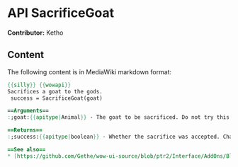 # API SacrificeGoat

**Contributor:** Ketho

## Content

The following content is in MediaWiki markdown format:

```mediawiki
{{silly}} {{wowapi}}
Sacrifices a goat to the gods.
 success = SacrificeGoat(goat)

==Arguments==
:;goat:{{apitype|Animal}} - The goat to be sacrificed. Do not try this with unicorns.

==Returns==
:;success:{{apitype|boolean}} - Whether the sacrifice was accepted. Chance of generating a blood lily.

==See also==
* [https://github.com/Gethe/wow-ui-source/blob/ptr2/Interface/AddOns/Blizzard_APIDocumentationGenerated/PonyDocumentation.lua C_Pony]
```